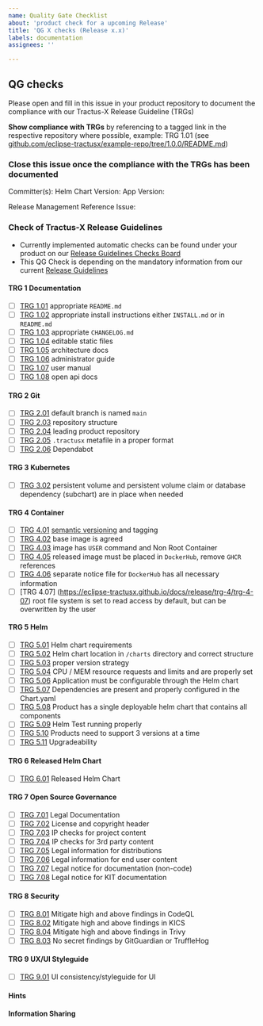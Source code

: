 ```yaml
---
name: Quality Gate Checklist
about: 'product check for a upcoming Release'
title: 'QG X checks (Release x.x)'
labels: documentation
assignees: ''

---
```


## QG checks

Please open and fill in this issue in your product repository to document the compliance with our Tractus-X Release Guideline (TRGs)

**Show compliance with TRGs** by referencing to a tagged link in the respective repository where possible, example: TRG 1.01 (see [github.com/eclipse-tractusx/example-repo/tree/1.0.0/README.md](https://github.com/eclipse-tractusx/example-repo/tree/1.0.0/README.md))

### Close this issue once the compliance with the TRGs has been documented

Committer(s): <!-- Note: Please add every committer to this product -->
Helm Chart Version: <!-- Note: Please note the current Helm Chart Version to check. -->
App Version: <!-- Note: Please note the current App Version to check. -->

Release Management Reference Issue: <!-- Note: Add the related product RM issue -->

### Check of Tractus-X Release Guidelines

- Currently implemented automatic checks can be found under your product on our [Release Guidelines Checks Board](https://eclipse-tractusx.github.io/sig-release/)
- This QG Check is depending on the mandatory information from our current [Release Guidelines](https://eclipse-tractusx.github.io/docs/release)

#### TRG 1 Documentation

- [ ] [TRG 1.01](https://eclipse-tractusx.github.io/docs/release/trg-1/trg-1-1) appropriate `README.md`
- [ ] [TRG 1.02](https://eclipse-tractusx.github.io/docs/release/trg-1/trg-1-2) appropriate install instructions either `INSTALL.md` or in `README.md`
- [ ] [TRG 1.03](https://eclipse-tractusx.github.io/docs/release/trg-1/trg-1-3) appropriate `CHANGELOG.md`
- [ ] [TRG 1.04](https://eclipse-tractusx.github.io/docs/release/trg-1/trg-1-4) editable static files
- [ ] [TRG 1.05](https://eclipse-tractusx.github.io/docs/release/trg-1/trg-1-5) architecture docs
- [ ] [TRG 1.06](https://eclipse-tractusx.github.io/docs/release/trg-1/trg-1-6) administrator guide
- [ ] [TRG 1.07](https://eclipse-tractusx.github.io/docs/release/trg-1/trg-1-7) user manual
- [ ] [TRG 1.08](https://eclipse-tractusx.github.io/docs/release/trg-1/trg-1-8) open api docs

#### TRG 2 Git

- [ ] [TRG 2.01](https://eclipse-tractusx.github.io/docs/release/trg-2/trg-2-1) default branch is named `main`
- [ ] [TRG 2.03](https://eclipse-tractusx.github.io/docs/release/trg-2/trg-2-3) repository structure
- [ ] [TRG 2.04](https://eclipse-tractusx.github.io/docs/release/trg-2/trg-2-4) leading product repository
- [ ] [TRG 2.05](https://eclipse-tractusx.github.io/docs/release/trg-2/trg-2-5) `.tractusx` metafile in a proper format
- [ ] [TRG 2.06](https://eclipse-tractusx.github.io/docs/release/trg-2/trg-2-6) Dependabot

#### TRG 3 Kubernetes

- [ ] [TRG 3.02](https://eclipse-tractusx.github.io/docs/release/trg-3/trg-3-2) persistent volume and persistent volume claim or database dependency (subchart) are in place when needed

#### TRG 4 Container

- [ ] [TRG 4.01](https://eclipse-tractusx.github.io/docs/release/trg-4/trg-4-01) [semantic versioning](https://semver.org/) and tagging <!-- container is tagged correctly additionally to the latest tag -->
- [ ] [TRG 4.02](https://eclipse-tractusx.github.io/docs/release/trg-4/trg-4-02) base image is agreed  <!-- Java, Kotlin, ... if JVM based language use base image from [Eclipse Temurin](https://hub.docker.com/_/eclipse-temurin) -->
- [ ] [TRG 4.03](https://eclipse-tractusx.github.io/docs/release/trg-4/trg-4-03) image has `USER` command and Non Root Container
- [ ] [TRG 4.05](https://eclipse-tractusx.github.io/docs/release/trg-4/trg-4-05) released image must be placed in `DockerHub`, remove `GHCR` references
- [ ] [TRG 4.06](https://eclipse-tractusx.github.io/docs/release/trg-4/trg-4-06) separate notice file for `DockerHub` has all necessary information
- [ ] [TRG 4.07] (https://eclipse-tractusx.github.io/docs/release/trg-4/trg-4-07) root file system is set to read access by default, but can be overwritten by the user

#### TRG 5 Helm

- [ ] [TRG 5.01](https://eclipse-tractusx.github.io/docs/release/trg-5/trg-5-01) Helm chart requirements
- [ ] [TRG 5.02](https://eclipse-tractusx.github.io/docs/release/trg-5/trg-5-02) Helm chart location in `/charts` directory and correct structure
- [ ] [TRG 5.03](https://eclipse-tractusx.github.io/docs/release/trg-5/trg-5-03) proper version strategy 
- [ ] [TRG 5.04](https://eclipse-tractusx.github.io/docs/release/trg-5/trg-5-04) CPU / MEM resource requests and limits and are properly set
- [ ] [TRG 5.06](https://eclipse-tractusx.github.io/docs/release/trg-5/trg-5-06) Application must be configurable through the Helm chart <!-- every startup configuration aspect of your application must be configurable through the Helm chart (ingress class, tls, labels, annotations, database, secrets, persistence, env variables) -->
- [ ] [TRG 5.07](https://eclipse-tractusx.github.io/docs/release/trg-5/trg-5-07) Dependencies are present and properly configured in the Chart.yaml
- [ ] [TRG 5.08](https://eclipse-tractusx.github.io/docs/release/trg-5/trg-5-08) Product has a single deployable helm chart that contains all components <!--(backend, frontend, etc.) -->
- [ ] [TRG 5.09](https://eclipse-tractusx.github.io/docs/release/trg-5/trg-5-09) Helm Test running properly
- [ ] [TRG 5.10](https://eclipse-tractusx.github.io/docs/release/trg-5/trg-5-10) Products need to support 3 versions at a time
- [ ] [TRG 5.11](https://eclipse-tractusx.github.io/docs/release/trg-5/trg-5-11) Upgradeability
 
#### TRG 6 Released Helm Chart

- [ ] [TRG 6.01](https://eclipse-tractusx.github.io/docs/release/trg-6/trg-6-1) Released Helm Chart <!-- A released Helm chart for each Tractus-X sub-product is expected to be available in corresponding GitHub repository. -->

#### TRG 7 Open Source Governance
- [ ] [TRG 7.01](https://eclipse-tractusx.github.io/docs/release/trg-7/trg-7-01) Legal Documentation
- [ ] [TRG 7.02](https://eclipse-tractusx.github.io/docs/release/trg-7/trg-7-02) License and copyright header <!-- must be present in every file if possible and update the year in the copyright section at the beginning of each new year. --> 
- [ ] [TRG 7.03](https://eclipse-tractusx.github.io/docs/release/trg-7/trg-7-03) IP checks for project content <!-- for each PR containing more than 1000 relevant lines there **must** be an approved [IP review for Code Contributions](/docs/oss/issues#eclipse-gitlab-ip-issue-tracker) before the contribution can be pushed/merged -->
- [ ] [TRG 7.04](https://eclipse-tractusx.github.io/docs/release/trg-7/trg-7-04) IP checks for 3rd party content
- [ ] [TRG 7.05](https://eclipse-tractusx.github.io/docs/release/trg-7/trg-7-05) Legal information for distributions
- [ ] [TRG 7.06](https://eclipse-tractusx.github.io/docs/release/trg-7/trg-7-06) Legal information for end user content
- [ ] [TRG 7.07](https://eclipse-tractusx.github.io/docs/release/trg-7/trg-7-07) Legal notice for documentation (non-code)
- [ ] [TRG 7.08](https://eclipse-tractusx.github.io/docs/release/trg-7/trg-7-08) Legal notice for KIT documentation

#### TRG 8 Security
- [ ] [TRG 8.01](https://eclipse-tractusx.github.io/docs/release/trg-8/trg-8-01) Mitigate high and above findings in CodeQL
- [ ] [TRG 8.02](https://eclipse-tractusx.github.io/docs/release/trg-8/trg-8-02) Mitigate high and above findings in KICS
- [ ] [TRG 8.04](https://eclipse-tractusx.github.io/docs/release/trg-8/trg-8-04) Mitigate high and above findings in Trivy
- [ ] [TRG 8.03](https://eclipse-tractusx.github.io/docs/release/trg-8/trg-8-03) No secret findings by GitGuardian or TruffleHog

#### TRG 9 UX/UI Styleguide
- [ ] [TRG 9.01](https://eclipse-tractusx.github.io/docs/release/trg-9/trg-9-01) UI consistency/styleguide for UI

#### Hints

#### Information Sharing
